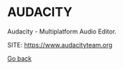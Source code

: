# AUDACITY

 Audacity - Multiplatform Audio Editor.
 
 SITE: https://www.audacityteam.org

 [Go back](https://portable-linux-apps.github.io/apps.html)
